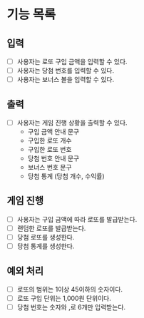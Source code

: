 # 기능 목록 

## 입력 
-[ ] 사용자는 로또 구입 금액을 입력할 수 있다.
-[ ] 사용자는 당첨 번호를 입력할 수 있다. 
-[ ] 사용자는 보너스 볼을 입력할 수 있다.

## 출력 
-[ ] 사용자는 게임 진행 상황을 출력할 수 있다. 
  - 구입 금액 안내 문구 
  - 구입한 로또 개수
  - 구입한 로또 번호 
  - 당첨 번호 안내 문구 
  - 보너스 번호 문구
  - 당첨 통계 (당첨 개수, 수익률)

## 게임 진행
-[ ] 사용자는 구입 금액에 따라 로또를 발급받는다.
-[ ] 랜덤한 로또를 발급받는다.
-[ ] 당첨 로또를 생성한다. 
-[ ] 당첨 통계를 생성한다.

## 예외 처리 
-[ ] 로또의 범위는 1이상 45이하의 숫자이다.
-[ ] 로또 구입 단위는 1,000원 단위이다.
-[ ] 당첨 번호는 숫자와 ,로 6개만 입력받는다. 